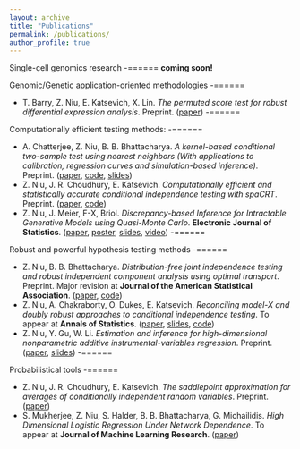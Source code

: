 ```yaml
---
layout: archive
title: "Publications"
permalink: /publications/
author_profile: true
---
```



Single-cell genomics research
-======
**coming soon!**

Genomic/Genetic application-oriented methodologies
-======
- T. Barry, Z. Niu, E. Katsevich, X. Lin. *The permuted score test for robust differential expression analysis*. Preprint. ([paper](https://arxiv.org/pdf/2501.03530))
-======

Computationally efficient testing methods:
-======
- A. Chatterjee, Z. Niu, B. B. Bhattacharya. *A kernel-based conditional two-sample test using nearest neighbors (With applications to calibration, regression curves and simulation-based inference)*. Preprint. ([paper](https://arxiv.org/pdf/2407.16550), [code](https://github.com/anirbanc96/ECMMD-CondTwoSamp), [slides](https://ziangniu6.github.io/files/IMS_2024.pdf))
- Z. Niu, J. R. Choudhury, E. Katsevich. *Computationally efficient and statistically accurate conditional independence testing with spaCRT*. Preprint. ([paper](https://arxiv.org/abs/2407.08911), [code](https://github.com/Katsevich-Lab/spacrt-manuscript))
- Z. Niu, J. Meier, F-X, Briol. *Discrepancy-based Inference for Intractable Generative Models using Quasi-Monte Carlo*. **Electronic Journal of Statistics**. ([paper](https://arxiv.org/abs/2106.11561), [poster](https://ziangniu6.github.io/files/QMC_Poster.pdf), [slides](https://ziangniu6.github.io/files/LIKE_Talk.pdf), [video](https://ziangniu6.github.io/files/LIKE.mp4))
-======

Robust and powerful hypothesis testing methods
-======
- Z. Niu, B. B. Bhattacharya. *Distribution-free joint independence testing and robust independent component analysis using optimal transport*. Preprint. Major revision at **Journal of the American Statistical Association**. ([paper](https://arxiv.org/abs/2211.15639), [code](https://github.com/ZiangNiu6/Distribution-free-mutual-independence-test))
- Z. Niu, A. Chakraborty, O. Dukes, E. Katsevich. *Reconciling model-X and doubly robust approaches to
conditional independence testing*. To appear at **Annals of Statistics**. ([paper](https://arxiv.org/abs/2211.14698), [slides](https://ziangniu6.github.io/files/Larry_Brown_award_2024.pdf), [code](https://github.com/Katsevich-Lab/symcrt-manuscript-v1))
- Z. Niu, Y. Gu, W. Li. *Estimation and inference for high-dimensional nonparametric additive instrumental-variables regression*. Preprint. ([paper](https://arxiv.org/abs/2204.00111), [slides](https://ziangniu6.github.io/files/HDIV_additive_Slides.pdf))
-======

Probabilistical tools
-======
- Z. Niu, J. R. Choudhury, E. Katsevich. *The saddlepoint approximation for averages of conditionally independent random variables*. Preprint. ([paper](https://arxiv.org/pdf/2407.08915))
- S. Mukherjee, Z. Niu, S. Halder, B. B. Bhattacharya, G. Michailidis. *High Dimensional Logistic Regression Under Network Dependence*. To appear at **Journal of Machine Learning Research**. ([paper](https://arxiv.org/abs/2110.03200))

